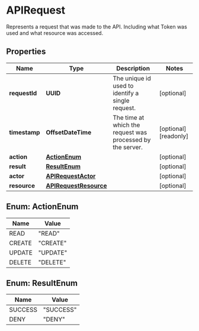 

# APIRequest

Represents a request that was made to the API. Including what Token was used and what resource was accessed.

## Properties

| Name | Type | Description | Notes |
|------------ | ------------- | ------------- | -------------|
|**requestId** | **UUID** | The unique id used to identify a single request. |  [optional] |
|**timestamp** | **OffsetDateTime** | The time at which the request was processed by the server. |  [optional] [readonly] |
|**action** | [**ActionEnum**](#ActionEnum) |  |  [optional] |
|**result** | [**ResultEnum**](#ResultEnum) |  |  [optional] |
|**actor** | [**APIRequestActor**](APIRequestActor.md) |  |  [optional] |
|**resource** | [**APIRequestResource**](APIRequestResource.md) |  |  [optional] |



## Enum: ActionEnum

| Name | Value |
|---- | -----|
| READ | &quot;READ&quot; |
| CREATE | &quot;CREATE&quot; |
| UPDATE | &quot;UPDATE&quot; |
| DELETE | &quot;DELETE&quot; |



## Enum: ResultEnum

| Name | Value |
|---- | -----|
| SUCCESS | &quot;SUCCESS&quot; |
| DENY | &quot;DENY&quot; |



